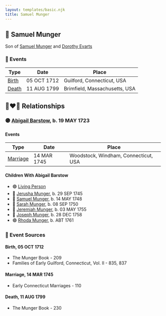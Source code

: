 ```yaml
---
layout: templates/basic.njk
title: Samuel Munger
---
```

## 🔵 Samuel Munger

Son of [Samuel Munger](/people/6/64239804) and [Dorothy Evarts](/people/5/59501816)

### 📆 Events

Type | Date | Place
------ | ------ | ------
[Birth](#event-cf169d77-65e8-4167-8437-e507c8f8925c) | 05 OCT 1712 | Guilford, Connecticut, USA
[Death](#event-a2b18784-1119-4eae-bcd7-9beaa554980d) | 11 AUG 1799 | Brimfield, Massachusetts, USA

## 👩‍❤️‍👨 Relationships

### 🟣 [Abigail Barstow](/people/9/9488484), b. 19 MAY 1723

#### Events

Type | Date | Place
------ | ------ | ------
[Marriage](#event-5da1ed7f-de96-432c-9ab4-49aee0c7f0e9) | 14 MAR 1745 | Woodstock, Windham, Connecticut, USA
#### Children With Abigail Barstow
* 🟣 [Living Person](/people/2/2239106)
* 🔵 [Jerusha Munger](/people/8/85922584), b. 29 SEP 1745
* 🔵 [Samuel Munger](/people/1/17819572), b. 14 MAY 1748
* 🔵 [Sarah Munger](/people/8/85764310), b. 08 SEP 1750
* 🔵 [Jeremiah Munger](/people/1/19410568), b. 03 MAY 1755
* 🔵 [Joseph Munger](/people/4/48832802), b. 28 DEC 1758
* 🟣 [Rhoda Munger](/people/2/23648419), b. ABT 1761
### 📰 Event Sources

#### <a id="event-cf169d77-65e8-4167-8437-e507c8f8925c"></a> Birth, 05 OCT 1712
* The Munger Book  - 209
* Families of Early Guilford, Connecticut, Vol. II  - 835, 837

#### <a id="event-5da1ed7f-de96-432c-9ab4-49aee0c7f0e9"></a> Marriage, 14 MAR 1745
* Early Connecticut Marriages  - 110
#### <a id="event-a2b18784-1119-4eae-bcd7-9beaa554980d"></a> Death, 11 AUG 1799
* The Munger Book  - 230
